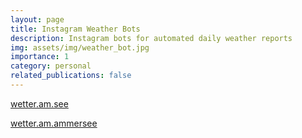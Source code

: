 ```yaml
---
layout: page
title: Instagram Weather Bots
description: Instagram bots for automated daily weather reports
img: assets/img/weather_bot.jpg
importance: 1
category: personal
related_publications: false
---
```



<a href="https://www.instagram.com/wetter.am.see/"><i class="fa-brands fa-instagram"></i> wetter.am.see</a>

<a href="https://www.instagram.com/wetter.am.ammersee/"><i class="fa-brands fa-instagram"></i> wetter.am.ammersee</a>
